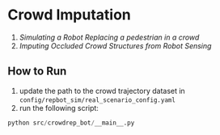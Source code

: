 # Crowd Imputation

1. *Simulating a Robot Replacing a pedestrian in a crowd*
2. *Imputing Occluded Crowd Structures from Robot Sensing*

## How to Run

1. update the path to the crowd trajectory dataset in `config/repbot_sim/real_scenario_config.yaml` 
2. run the following script:

  ```python 
  python src/crowdrep_bot/__main__.py 
  ```
